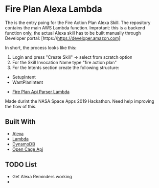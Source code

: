 # Fire Plan Alexa Lambda

The is the entry poing for the Fire Action Plan Alexa Skill. The repository contains the main AWS Lambda function.
Improtant: this is a backend function only, the actual Alexa skill has to be built manually through Developer portal: [https://https://developer.amazon.com]

In short, the process looks like this:
1. Login and press "Create Skill" -> select from scratch option
2. For the Skill Invocation Name type "fire action plan"
3. For the Intents section create the following structure:
  - SetupIntent
  - WantPlanIntent



* [Fire Plan Api Parser Lambda](https://github.com/AnthonyGDoueihi/fire_plan_api_parser)

Made durint the NASA Space Apps 2019 Hackathon. Need help improving the flow of this.

## Built With 

* [Alexa](https://developer.amazon.com/documentation/)
* [Lambda](https://docs.aws.amazon.com/lambda/index.html)
* [DynamoDB](https://docs.aws.amazon.com/dynamodb/)
* [Open Cage Api](https://opencagedata.com/api)

## TODO List
- Get Alexa Reminders working
- 
